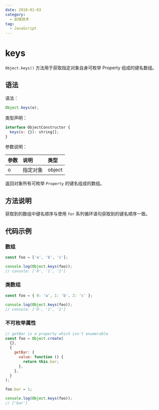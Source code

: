 ```yaml
---
date: 2018-01-03
category:
  - 前端技术
tag:
  - JavaScript
---
```


# keys

`Object.keys()` 方法用于获取指定对象自身可枚举 Property 组成的键名数组。

## 语法

语法：

```js
Object.keys(o);
```

类型声明：

```js
interface ObjectConstructor {
  keys(o: {}): string[];
}
```

参数说明：

|参数|说明|类型|
|:---|:---|:---|
|o|指定对象|object|

返回对象所有可枚举 `Property` 的键名组成的数组。

## 方法说明

获取到的数组中键名顺序与使用 `for` 系列循环语句获取到的键名顺序一致。

## 代码示例

### 数组

```js
const foo = ['a', 'b', 'c'];

console.log(Object.keys(foo));
// console: ['0', '1', '2']
```

### 类数组

```js
const foo = { 0: 'a', 1: 'b', 2: 'c' };

console.log(Object.keys(foo));
// console: ['0', '1', '2']
```

### 不可枚举属性

```js
// getBar is a property which isn't enumerable
const foo = Object.create(
  {},
  {
    getBar: {
      value: function () {
        return this.bar;
      },
    },
  }
);

foo.bar = 1;

console.log(Object.keys(foo));
// ['bar']
```
